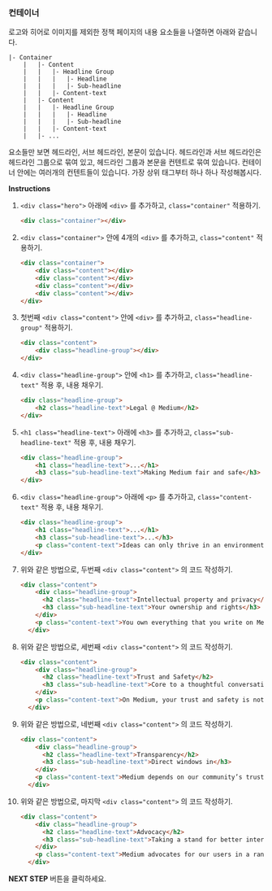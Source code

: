 ### 컨테이너

로고와 히어로 이미지를 제외한 정책 페이지의 내용 요소들을 나열하면 아래와 같습니다.

```
|- Container
    |   |- Content
    |   |   |- Headline Group
    |   |   |   |- Headline
    |   |   |   |- Sub-headline
    |   |   |- Content-text
    |   |- Content
    |   |   |- Headline Group
    |   |   |   |- Headline
    |   |   |   |- Sub-headline
    |   |   |- Content-text
    |   |- ...
```

요소들만 보면 헤드라인, 서브 헤드라인, 본문이 있습니다. 헤드라인과 서브 헤드라인은 헤드라인 그룹으로 묶여 있고, 헤드라인 그룹과 본문을 컨텐트로 묶여 있습니다. 컨테이너 안에는 여러개의 컨텐트들이 있습니다. 가장 상위 태그부터 하나 하나 작성해봅시다.

**Instructions**


1. `<div class="hero">` 아래에 `<div>` 를 추가하고, `class="container"` 적용하기.

    ```html
    <div class="container"></div>
    ```

    

1. `<div class="container">` 안에 4개의  `<div>` 를 추가하고, `class="content"` 적용하기.

    ```html
    <div class="container">
        <div class="content"></div>
        <div class="content"></div>
        <div class="content"></div>
        <div class="content"></div>
    </div>
    ```

1. 첫번째 `<div class="content">` 안에 `<div>` 를 추가하고, `class="headline-group"` 적용하기.

    ```html
    <div class="content">
        <div class="headline-group"></div>
    </div>
    ```

1. `<div class="headline-group">` 안에 `<h1>` 를 추가하고, `class="headline-text"` 적용 후, 내용 채우기.

    ```html
    <div class="headline-group">
        <h2 class="headline-text">Legal @ Medium</h2>
    </div>
    ```

1. `<h1 class="headline-text">` 아래에 `<h3>` 를 추가하고, `class="sub-headline-text"` 적용 후, 내용 채우기.

    ```html
    <div class="headline-group">
        <h1 class="headline-text">...</h1>
        <h3 class="sub-headline-text">Making Medium fair and safe</h3>
    </div>
    ```

1. `<div class="headline-group">` 아래에 `<p>` 를 추가하고, `class="content-text"` 적용 후, 내용 채우기.

    ```html
    <div class="headline-group">
        <h1 class="headline-text">...</h1>
        <h3 class="sub-headline-text">...</h3>
        <p class="content-text">Ideas can only thrive in an environment governed by transparency, trust, and fairness – values that have shaped every aspect of Medium. Above all, Medium is a place that’s safe for anyone to participate. Below, we’ve broken down what you can expect when reading and writing on Medium.</p>
    </div>
    ```

1. 위와 같은 방법으로, 두번째 `<div class="content">` 의 코드 작성하기.

    ```html
    <div class="content">
        <div class="headline-group">
          <h2 class="headline-text">Intellectual property and privacy</h2>
          <h3 class="sub-headline-text">Your ownership and rights</h3>
        </div>
        <p class="content-text">You own everything that you write on Medium. Medium won’t sell it to anyone else. If you decide to delete a post or your entire account, we won’t keep it. You can use Medium to make or remix creative works, and on every post, you can specify the appropriate license (including Creative Commons). If someone is using Medium to unlawfully copy or distribute your creative work without permission, or confuse people about your identity, company, or product, we’ll investigate and where appropriate, take it down. Medium doesn’t sell your personal information, and we respect Do Not Track.</p>
      </div>
    ```

1. 위와 같은 방법으로, 세번째 `<div class="content">` 의 코드 작성하기.

    ```html
    <div class="content">
        <div class="headline-group">
          <h2 class="headline-text">Trust and Safety</h2>
          <h3 class="sub-headline-text">Core to a thoughtful conversation</h3>
        </div>
        <p class="content-text">On Medium, your trust and safety is not an afterthought. The way you feel when you interact with others on Medium is a core product feature. We think every day about how to make Medium a place for thoughtful, vigorous, civil conversation while also ensuring that Medium is free from harassment or intimidation.</p>
      </div>
    ```

1. 위와 같은 방법으로, 네번째 `<div class="content">` 의 코드 작성하기.

    ```html
    <div class="content">
        <div class="headline-group">
          <h2 class="headline-text">Transparency</h2>
          <h3 class="sub-headline-text">Direct windows in</h3>
        </div>
        <p class="content-text">Medium depends on our community’s trust. A key aspect of this is transparency – from writing our terms of service and other legal documents in plain, clear language to publishing an annual transparency report detailing takedowns and information requests, and sharing the rationale behind our decisions and processes.</p>
      </div>
    ```

1. 위와 같은 방법으로, 마지막  `<div class="content">` 의 코드 작성하기.

    ```html
    <div class="content">
        <div class="headline-group">
          <h2 class="headline-text">Advocacy</h2>
          <h3 class="sub-headline-text">Taking a stand for better internet</h3>
        </div>
        <p class="content-text">Medium advocates for our users in a range of forums around the world, including amicus briefs filed in U.S. courts and statements to Congress and various agencies in the U.S., as well as bodies outside the U.S., like the European Union Commission. We influence discussions on issues that we think are critical to a better internet, such as transparency about government data requests, copyright reform, and strong security.</p>
      </div>
    ```




**NEXT STEP** 버튼을 클릭하세요.

